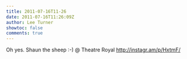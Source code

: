 ```yaml
---
title: 2011-07-16T11-26
date: 2011-07-16T11:26:09Z
author: Lee Turner
showtoc: false
comments: true
---
```


Oh yes. Shaun the sheep :-)  @ Theatre Royal http://instagr.am/p/HxtmF/

